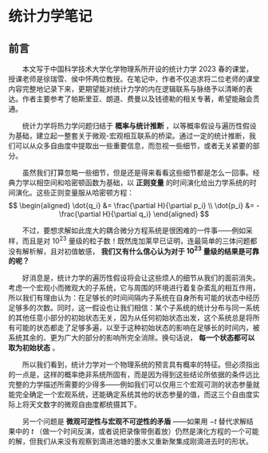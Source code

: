 # 统计力学笔记

## 前言

&emsp;&emsp;本文写于中国科学技术大学化学物理系所开设的统计力学 2023 春的课堂，授课老师是徐瑞雪、侯中怀两位教授。在笔记中，作者不仅追求将二位老师的课堂内容完整地记录下来，更期望能对统计力学的内在逻辑联系与脉络予以清晰的表达。作者主要参考了帕斯里亚、朗道、费曼以及钱德勒的相关专著，希望能融会贯通。

&emsp;&emsp;统计力学将热力学问题归结于 **概率与统计推断** ，以等概率假设与遍历性假设为基础，建立起一整套关于微观-宏观相互联系的桥梁。通过一定的统计推断，我们可以从众多自由度中提取出一些重要信息，而忽视一些细节，或者无关紧要的部分。

&emsp;&emsp;虽然我们打算忽略一些细节，但是还是得来看看这些细节都是怎么一回事。经典力学以相空间和哈密顿函数为基础，以 **正则变量** 的时间演化给出力学系统的时间演化。这些正则变量服从哈密顿方程：
$$
\begin{aligned}
    \dot{q_i} &= \frac{\partial H}{\partial p_i} \\
    \dot{p_i} &= -\frac{\partial H}{\partial q_i}
\end{aligned}
$$

&emsp;&emsp;不过，要想求解如此庞大的耦合微分方程系统是很困难的一件事——例如采样，而且是对 $10^{23}$ 量级的粒子数！既然庞加莱早已证明，连最简单的三体问题都没有解析解，且对初值敏感， **我们又有什么信心认为对于 $10^{23}$ 量级的结果是可靠的呢？**

&emsp;&emsp;好消息是，统计力学的遍历性假设将会让这些烦人的细节从我们的面前消失。考虑一个宏观小而微观大的子系统，它与周围的环境进行着复杂紊乱的相互作用，所以我们有理由认为：在足够长的时间间隔内子系统在自身所有可能的状态中经历足够多的次数。同时，这一假设也让我们相信：某个子系统的统计分布与同一系统的其他任意小部分的初始状态无关，因为从任何初始状态出发，这个系统总是将所有可能的状态都走了足够多遍，以至于这种初始状态的影响在足够长的时间内，被系统其余的、更为广大的部分的影响所完全消除。换句话说， **每一个状态都可以取为初始状态** 。

&emsp;&emsp;所以我们看到，统计力学对一个物理系统的预言具有概率的特征。但必须指出的一点是，这样的概率绝非系统所固有，而是因为得到这些结论所依据的条件远比完整的力学描述所需要的少得多——例如我们可以仅用三个宏观可测的状态参量就能完全确定一个宏观系统，还能确定系统其他的状态参量的值，而这三个自由度实际上将天文数字的微观自由度都统摄其下。

&emsp;&emsp;另一个问题是 **微观可逆性与宏观不可逆性的矛盾** ——如果用 $-t$ 替代求解结果中的 $t$ （做一个时间反演，或者说把录像带倒着放）仍然是演化方程的一个可能的解，但我们从来没有观察到滴进池塘的墨水又重新聚集成刚滴进去时的形状。





